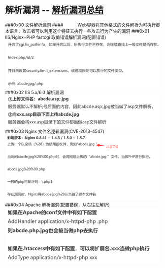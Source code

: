 # 解析漏洞 -- [解析漏洞总结](https://blog.csdn.net/qq_34444097/article/details/82810283)
###0x00 文件解析漏洞
####&nbsp;&nbsp;&nbsp;&nbsp;&nbsp;&nbsp;&nbsp;&nbsp;&nbsp;&nbsp;&nbsp;&nbsp;Web容器将其他格式的文件解析为可执行脚本语言，攻击者可以利用这个特征去执行一些攻击行为产生的漏洞
###0x01 IIS/Nginx+PHP fastcgi 取值错误解析漏洞(配置错误)
![](/assets/CE18B42108AE70B2B1E0AD3D25BAC1EB.png)
###0x02 IIS 5.x/6.0 解析漏洞
![](/assets/A37EC4242E22BE1E565BCFE4B57743BA.png)
###0x03 Nginx 文件名逻辑漏洞(CVE-2013-4547)
![](/assets/EC679375B9E54C71BC43CDA0A8EA274D.png)
###0x04 Apache 解析漏洞(配置错误，从右往左解析)
![](/assets/6C1641D90AF613E40D271EAD2867EA85.png)


